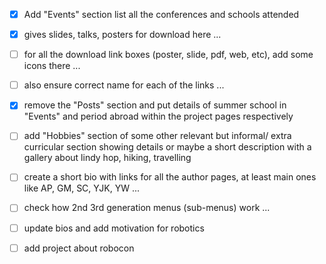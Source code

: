 - [x] Add "Events" section list all the conferences and schools attended
- [x] gives slides, talks, posters for download here ...


- [ ] for all the download link boxes (poster, slide, pdf, web, etc), add some icons there ...
- [ ] also ensure correct name for each of the links ...

- [x] remove the "Posts" section and put details of summer school in "Events" and period abroad within the project pages respectively

- [ ] add "Hobbies" section of some other relevant but informal/ extra curricular section showing details or maybe a short description with a gallery about lindy hop, hiking, travelling

- [ ] create a short bio with links for all the author pages, at least main ones like AP, GM, SC, YJK, YW ...  

- [ ] check how 2nd 3rd generation menus (sub-menus) work ...

- [ ] update bios and add motivation for robotics

- [ ] add project about robocon
